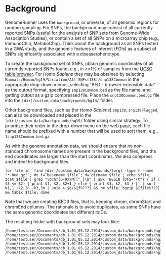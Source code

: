 

Background
==========================================

GenomeRunner uses the `background`, or universe, of all genomic regions for random sampling. For SNPs, the background may consist of all currently reported SNPs (useful for the analysis of SNP sets from Genome-Wide Association Studies), or contain a set of all SNPs on a microarray chip (e.g., ImmunoChip, MetaboChip). Think about the background as all SNPs tested in a GWA study, and the genomic features of interest (FOIs) as a subset of SNPs significantly associated with a disease/phenotype. 

To create the background set of SNPs, obtain genomic coordinates of all currently reported SNPs found, e.g., in >=1% of samples from the [UCSC table browser](http://genome.ucsc.edu/cgi-bin/hgTables?command=start). For *Homo Sapiens* they may be obtained by selecting `Mammals/Human/hg19/Variation/All SNPs(138)/snp138Common` in the appropriate drop-down menus, selecting "BED - browser extensible data" as the output format, specifying `snp138Common.bed` as the file name, and getting output as a 
gzip compressed file. Place the `snp138Common.bed.gz` file into the `[dir]/custom_data/backgrounds/hg19/` folder. 

Other background files, such as (for *Homo Sapiens*) `snp138`, `snp138Flagged`, can also be downloaded and placed in the `[dir]/custom_data/backgrounds/hg19/` folder using similar strategy. To prioritize their order in the drop-down menu on the web page, each file name should be prefixed with a number that will be used to sort them, e.g., `1snp138Common.bed.gz`.

As with the genome annotation data, we should ensure that no non-standard chromosome names are present in the background files, and the end coordinates are larger than the start coordinates. We also compress and index the background files. 

```
for file in `find [dir]/custom_data/backgrounds/[org] -type f -name "*.bed.gz"`; do f=`basename $file`; d=`dirname $file`; echo $file; zcat $file | grep "\bchr[0-9XYM][^_]\b" | awk 'BEGIN {OFS="\t"} { if ( $3 <= $2) { print $1, $2, $2+1 } else { print $1, $2, $3 } }' | sort -k1,1 -k2,2n -k3,3n | uniq > $d/${f%???} && rm $file; bgzip ${file%???} && tabix $file; done
```


Note that we are creating BED3 files, that is, keeping chrom, chromStart and chromEnd columns. The rationale is to avoid duplicates, as some SNPs have the same genomic coordinates but different rsIDs.

The resulting folder with background sets may look like:

```
/home/testuser/Documents/db_1.01_05.12.2014/custom_data/backgrounds/hg19/1snp138.bed.gz
/home/testuser/Documents/db_1.01_05.12.2014/custom_data/backgrounds/hg19/1snp138.bed.gz.tbi
/home/testuser/Documents/db_1.01_05.12.2014/custom_data/backgrounds/hg19/2snp138Common.bed.gz
/home/testuser/Documents/db_1.01_05.12.2014/custom_data/backgrounds/hg19/2snp138Common.bed.gz.tbi
/home/testuser/Documents/db_1.01_05.12.2014/custom_data/backgrounds/hg19/3snp138Flagged.bed.gz
/home/testuser/Documents/db_1.01_05.12.2014/custom_data/backgrounds/hg19/3snp138Flagged.bed.gz.tbi
```
